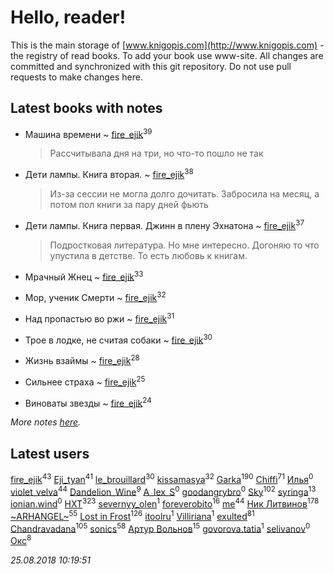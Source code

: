 # Hello, reader!
This is the main storage of [www.knigopis.com](http://www.knigopis.com) - the registry of read books.
To add your book use www-site. All changes are committed and synchronized with this git repository.
Do not use pull requests to make changes here.


## Latest books with notes
* Машина времени ~ [fire_ejik](users/329/32903202-vkontakte)<sup>39</sup>
    > Рассчитывала дня на три, но что-то пошло не так

* Дети лампы. Книга вторая. ~ [fire_ejik](users/329/32903202-vkontakte)<sup>38</sup>
    > Из-за сессии не могла долго дочитать. Забросила на месяц, а потом пол книги за пару дней фьють

* Дети лампы. Книга первая. Джинн в плену Эхнатона ~ [fire_ejik](users/329/32903202-vkontakte)<sup>37</sup>
    > Подростковая литература. Но мне интересно. Догоняю то что упустила в детстве. То есть любовь к книгам.

* Мрачный Жнец ~ [fire_ejik](users/329/32903202-vkontakte)<sup>33</sup>

* Мор, ученик Смерти ~ [fire_ejik](users/329/32903202-vkontakte)<sup>32</sup>

* Над пропастью во ржи ~ [fire_ejik](users/329/32903202-vkontakte)<sup>31</sup>

* Трое в лодке, не считая собаки ~ [fire_ejik](users/329/32903202-vkontakte)<sup>30</sup>

* Жизнь взаймы ~ [fire_ejik](users/329/32903202-vkontakte)<sup>28</sup>

* Сильнее страха ~ [fire_ejik](users/329/32903202-vkontakte)<sup>25</sup>

* Виноваты звезды ~ [fire_ejik](users/329/32903202-vkontakte)<sup>24</sup>


_More notes [here](latest_books_with_notes.md)._


## Latest users
[fire_ejik](users/329/32903202-vkontakte)<sup>43</sup> 
[Eji_tyan](users/235/2352103981-twitter)<sup>41</sup> 
[le_brouillard](users/133/13330781-vkontakte)<sup>30</sup> 
[kissamasya](users/684/68439978-vkontakte)<sup>32</sup> 
[Garka](users/115/115753719718250012620-google)<sup>190</sup> 
[Chiffi](users/105/105831994080785626680-google)<sup>71</sup> 
[Илья](users/116/116129929397924954448-google)<sup>0</sup> 
[violet_velva](users/116/116961712580551399099-google)<sup>44</sup> 
[Dandelion_Wine](users/586/58602788-vkontakte)<sup>9</sup> 
[A_lex_S](users/104/104452088751111617579-google)<sup>0</sup> 
[goodangrybro](users/113/113297173414505455315-google)<sup>0</sup> 
[Sky](users/118/118049897850017649660-google)<sup>102</sup> 
[syringa](users/570/57062183-vkontakte)<sup>13</sup> 
[ionian.wind](users/144/144458-vkontakte)<sup>0</sup> 
[HXT](users/100/100002563462782-facebook)<sup>323</sup> 
[severnyy_olen](users/113/113571576628170899835-google)<sup>1</sup> 
[foreverobito](users/481/481937529-vkontakte)<sup>16</sup> 
[me](users/381/381417697-yandex)<sup>44</sup> 
[Ник Литвинов](users/241/241974816-vkontakte)<sup>178</sup> 
[~ARHANGEL~](users/642/64251996-vkontakte)<sup>55</sup> 
[Lost in Frost](users/103/103293621948650602575-google)<sup>126</sup> 
[itoolru](users/100/100001578234748-facebook)<sup>1</sup> 
[Villiriana](users/220/2204910936245631-facebook)<sup>1</sup> 
[exulted](users/100/100599204551896265722-google)<sup>81</sup> 
[Chandravadana](users/105/105866022348292919948-google)<sup>105</sup> 
[sonics](users/588/5880221-vkontakte)<sup>58</sup> 
[Артур Вольнов](users/225/225880893-vkontakte)<sup>15</sup> 
[govorova.tatia](users/500/500014724-vkontakte)<sup>1</sup> 
[selivanov](users/104/104491677658529528381-google)<sup>0</sup> 
[Окс](users/102/102536471289425216982-google)<sup>8</sup> 


_25.08.2018 10:19:51_
